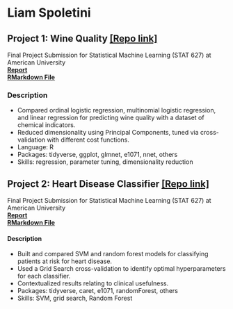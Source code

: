 # Liam Spoletini

## Project 1: Wine Quality [[Repo link]](https://github.com/Lspoletini/WineHearts)
Final Project Submission for Statistical Machine Learning (STAT 627) at American University   
[**Report**](https://github.com/Lspoletini/WineHearts/blob/main/R/WineQuality.html)  
[**RMarkdown File**](https://github.com/Lspoletini/WineHearts/blob/main/R/WineQuality.Rmd)    

### Description
- Compared ordinal logistic regression, multinomial logistic regression, and linear regression for predicting wine quality with a dataset of chemical indicators.
- Reduced dimensionality using Principal Components, tuned via cross-validation with different cost functions.
- Language: R
- Packages: tidyverse, ggplot, glmnet, e1071, nnet, others
- Skills: regression, parameter tuning, dimensionality reduction

## Project 2: Heart Disease Classifier [[Repo link]](https://github.com/Lspoletini/WineHearts)
Final Project Submission for Statistical Machine Learning (STAT 627) at American University   
[**Report**](https://github.com/Lspoletini/WineHearts/blob/main/Heart-Disease.html)  
[**RMarkdown File**](https://github.com/Lspoletini/WineHearts/blob/main/Heart-Disease.Rmd)  

#### Description
- Built and compared SVM and random forest models for classifying patients at risk for heart disease.
- Used a Grid Search cross-validation to identify optimal hyperparameters for each classifier.
- Contextualized results relating to clinical usefulness.
- Packages: tidyverse, caret, e1071, randomForest, others
- Skills: SVM, grid search, Random Forest
